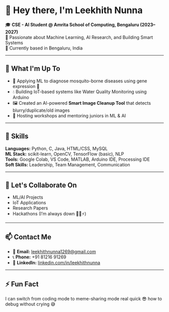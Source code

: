 # 👋 Hey there, I'm Leekhith Nunna

🎓 **CSE - AI Student @ Amrita School of Computing, Bengaluru (2023–2027)**  
🧠 Passionate about Machine Learning, AI Research, and Building Smart Systems  
📍 Currently based in Bengaluru, India

---

## 🚀 What I'm Up To
- 🔬 Applying ML to diagnose mosquito-borne diseases using gene expression 🧬
- 💧 Building IoT-based systems like Water Quality Monitoring using Arduino
- 🖼️ Created an AI-powered **Smart Image Cleanup Tool** that detects blurry/duplicate/old images
- 🧠 Hosting workshops and mentoring juniors in ML & AI

---

## 💼 Skills
**Languages:** Python, C, Java, HTML/CSS, MySQL  
**ML Stack:** scikit-learn, OpenCV, TensorFlow (basic), NLP  
**Tools:** Google Colab, VS Code, MATLAB, Arduino IDE, Processing IDE  
**Soft Skills:** Leadership, Team Management, Communication

---

## 💬 Let's Collaborate On
- ML/AI Projects  
- IoT Applications  
- Research Papers  
- Hackathons (I’m always down 👨‍💻⚡)

---

## 📫 Contact Me
- 📧 **Email:** [leekhithnunna1269@gmail.com](mailto:leekhithnunna1269@gmail.com)  
- 📞 **Phone:** +91 81216 91269  
- 🔗 **LinkedIn:** [linkedin.com/in/leekhithnunna](https://www.linkedin.com/in/leekhith-nunna-454037284/)

---

## ⚡ Fun Fact
I can switch from coding mode to meme-sharing mode real quick 😎
how to debug without crying 😅

<!---
leekhithnunna/leekhithnunna is a ✨ special ✨ repository because its `README.md` (this file) appears on your GitHub profile.
You can click the Preview link to take a look at your changes.
--->
